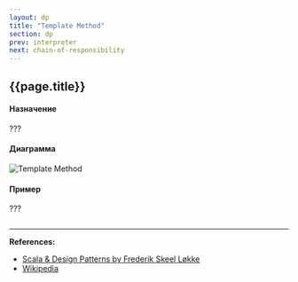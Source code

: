 ```yaml
---
layout: dp
title: "Template Method"
section: dp
prev: interpreter
next: chain-of-responsibility
---
```


## {{page.title}}

#### Назначение

???

#### Диаграмма

![Template Method](https://commons.wikimedia.org/wiki/File:Template_Method_UML.svg?uselang=ru)

#### Пример

???

```scala mdoc

```


---

**References:**
- [Scala & Design Patterns by Frederik Skeel Løkke](https://www.scala-lang.org/old/sites/default/files/FrederikThesis.pdf)
- [Wikipedia](https://ru.wikipedia.org/wiki/%D0%A8%D0%B0%D0%B1%D0%BB%D0%BE%D0%BD%D0%BD%D1%8B%D0%B9_%D0%BC%D0%B5%D1%82%D0%BE%D0%B4_(%D1%88%D0%B0%D0%B1%D0%BB%D0%BE%D0%BD_%D0%BF%D1%80%D0%BE%D0%B5%D0%BA%D1%82%D0%B8%D1%80%D0%BE%D0%B2%D0%B0%D0%BD%D0%B8%D1%8F))
